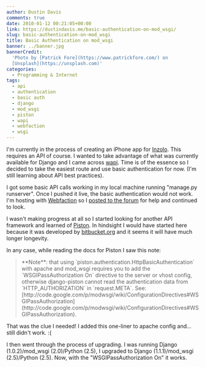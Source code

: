 ```yaml
---
author: Dustin Davis
comments: true
date: 2010-01-12 00:21:05+00:00
link: https://dustindavis.me/basic-authentication-on-mod_wsgi/
slug: basic-authentication-on-mod_wsgi
title: Basic Authentication on mod_wsgi
banner: ../banner.jpg
bannerCredit:
  'Photo by [Patrick Fore](https://www.patrickfore.com/) on
  [Unsplash](https://unsplash.com)'
categories:
  - Programming & Internet
tags:
  - api
  - authentication
  - basic auth
  - django
  - mod_wsgi
  - piston
  - wapi
  - webfaction
  - wsgi
---
```


I'm currently in the process of creating an iPhone app for
[Inzolo](http://inzolo.com). This requires an API of course. I wanted to take
advantage of what was currently available for Django and I came across
[wapi](http://fi.am/entry/building-a-website-api-with-django-part-1-api-func/).
Time is of the essence so I decided to take the easiest route and use basic
authentication for now. (I'm still learning about API best practices).

I got some basic API calls working in my local machine running "manage.py
runserver". Once I pushed it live, the basic authentication would not work. I'm
hosting with [Webfaction](https://dustindavis.me/webfaction-review.html) so I
[posted to the forum](http://forum.webfaction.com/viewtopic.php?id=3752) for
help and continued to look.

I wasn't making progress at all so I started looking for another API framework
and learned of [Piston](http://bitbucket.org/jespern/django-piston/wiki/Home).
In hindsight I would have started here because it was developed by
[bitbucket.org](http://bitbucket.org) and it seems it will have much longer
longevity.

In any case, while reading the docs for Piston I saw this note:

<blockquote>**Note**: that using `piston.authentication.HttpBasicAuthentication` with apache and mod_wsgi requires you to add the `WSGIPassAuthorization On` directive to the server or vhost config, otherwise django-piston cannot read the authentication data from `HTTP_AUTHORIZATION` in `request.META`. See: [http://code.google.com/p/modwsgi/wiki/ConfigurationDirectives#WSGIPassAuthorization](http://code.google.com/p/modwsgi/wiki/ConfigurationDirectives#WSGIPassAuthorization).</blockquote>

That was the clue I needed! I added this one-liner to apache config and... still
didn't work. :(

I then went through the process of upgrading. I was running Django
(1.0.2)/mod_wsgi (2.0)/Python (2.5), I upgraded to Django (1.1.1)/mod_wsgi
(2.5)/Python (2.5). Now, with the "WSGIPassAuthorization On" it works.
